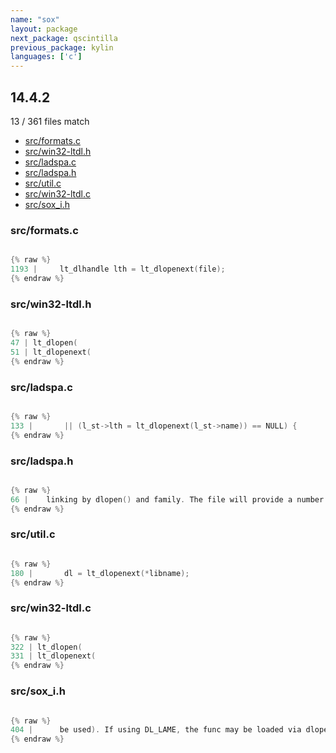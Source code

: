 ```yaml
---
name: "sox"
layout: package
next_package: qscintilla
previous_package: kylin
languages: ['c']
---
```

## 14.4.2
13 / 361 files match

 - [src/formats.c](#srcformatsc)
 - [src/win32-ltdl.h](#srcwin32-ltdlh)
 - [src/ladspa.c](#srcladspac)
 - [src/ladspa.h](#srcladspah)
 - [src/util.c](#srcutilc)
 - [src/win32-ltdl.c](#srcwin32-ltdlc)
 - [src/sox_i.h](#srcsox_ih)

### src/formats.c

```c

{% raw %}
1193 |     lt_dlhandle lth = lt_dlopenext(file);
{% endraw %}

```
### src/win32-ltdl.h

```c

{% raw %}
47 | lt_dlopen(
51 | lt_dlopenext(
{% endraw %}

```
### src/ladspa.c

```c

{% raw %}
133 |       || (l_st->lth = lt_dlopenext(l_st->name)) == NULL) {
{% endraw %}

```
### src/ladspa.h

```c

{% raw %}
66 |    linking by dlopen() and family. The file will provide a number of
{% endraw %}

```
### src/util.c

```c

{% raw %}
180 |       dl = lt_dlopenext(*libname);
{% endraw %}

```
### src/win32-ltdl.c

```c

{% raw %}
322 | lt_dlopen(
331 | lt_dlopenext(
{% endraw %}

```
### src/sox_i.h

```c

{% raw %}
404 |      be used). If using DL_LAME, the func may be loaded via dlopen/dlsym, but
{% endraw %}

```